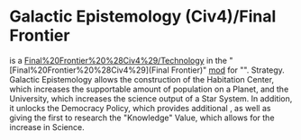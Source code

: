# Galactic Epistemology (Civ4)/Final Frontier

 is a [Final%20Frontier%20%28Civ4%29/Technology](technology) in the "[Final%20Frontier%20%28Civ4%29](Final Frontier)" [mod](mod) for "".
Strategy.
Galactic Epistemology allows the construction of the Habitation Center, which increases the supportable amount of population on a Planet, and the University, which increases the science output of a Star System. In addition, it unlocks the Democracy Policy, which provides additional , as well as giving the first to research the "Knowledge" Value, which allows for the increase in Science.
